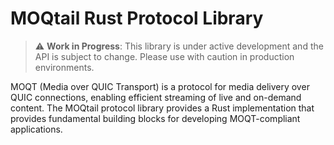 # MOQtail Rust Protocol Library

> ⚠️ **Work in Progress**: This library is under active development and the API is subject to change. Please use with caution in production environments.

MOQT (Media over QUIC Transport) is a protocol for media delivery over QUIC connections, enabling efficient streaming of live and on-demand content. The MOQtail protocol library provides a Rust implementation that provides fundamental building blocks for developing MOQT-compliant applications.
